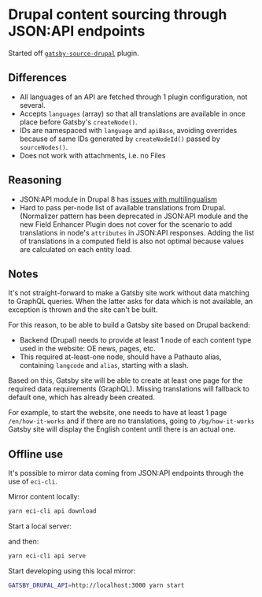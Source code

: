 # Drupal content sourcing through JSON:API endpoints

Started off [`gatsby-source-drupal`](https://www.gatsbyjs.org/packages/gatsby-source-drupal/) plugin.

## Differences

- All languages of an API are fetched through 1 plugin configuration, not several.
- Accepts `languages` (array) so that all translations are available in once place before Gatsby's `createNode()`.
- IDs are namespaced with `language` and `apiBase`, avoiding overrides because of same IDs generated by `createNodeId()` passed by `sourceNodes()`.
- Does not work with attachments, i.e. no Files

## Reasoning

- JSON:API module in Drupal 8 has [issues with multilingualism](https://www.drupal.org/project/issues/jsonapi?text=translations&status=Open&priorities=All&categories=All&version=All&component=All)
- Hard to pass per-node list of available translations from Drupal. (Normalizer pattern has been deprecated in JSON:API module and the new Field Enhancer Plugin does not cover for the scenario to add translations in node's `attributes` in JSON:API responses. Adding the list of translations in a computed field is also not optimal because values are calculated on each entity load.

## Notes

It's not straight-forward to make a Gatsby site work without data matching to GraphQL queries. When the latter asks for data which is not available, an exception is thrown and the site can't be built.

For this reason, to be able to build a Gatsby site based on Drupal backend:

- Backend (Drupal) needs to provide at least 1 node of each content type used in the website: OE news, pages, etc.
- This required at-least-one node, should have a Pathauto alias, containing `langcode` and `alias`, starting with a slash.

Based on this, Gatsby site will be able to create at least one page for the required data requirements (GraphQL). Missing translations will fallback to default one, which has already been created.

For example, to start the website, one needs to have at least 1 page `/en/how-it-works` and if there are no translations, going to `/bg/how-it-works` Gatsby site will display the English content until there is an actual one.

## Offline use

It's possible to mirror data coming from JSON:API endpoints through the use of `eci-cli`.

Mirror content locally:

```sh
yarn eci-cli api download
```

Start a local server:

and then:

```sh
yarn eci-cli api serve
```

Start developing using this local mirror:

```sh
GATSBY_DRUPAL_API=http://localhost:3000 yarn start
```
